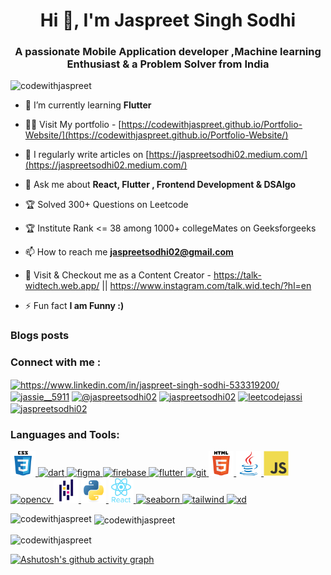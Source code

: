 
<h1 align="center">Hi 👋, I'm Jaspreet Singh Sodhi</h1>
<h3 align="center">A passionate Mobile Application developer ,Machine learning Enthusiast & a Problem Solver from India </h3>
<p align="left"> <img src="https://komarev.com/ghpvc/?username=codewithjaspreet&label=Profile%20views&color=0e75b6&style=flat" alt="codewithjaspreet" /> </p>

- 🌱 I’m currently learning **Flutter** 

- 👨‍💻 Visit My portfolio - [https://codewithjaspreet.github.io/Portfolio-Website/](https://codewithjaspreet.github.io/Portfolio-Website/)

- 📝 I regularly write articles on [https://jaspreetsodhi02.medium.com/](https://jaspreetsodhi02.medium.com/)

- 💬 Ask me about **React, Flutter , Frontend Development & DSAlgo**

- 🏆  Solved 300+ Questions on Leetcode

- 🏆  Institute Rank <= 38 among 1000+ collegeMates on Geeksforgeeks

- 📫 How to reach me **jaspreetsodhi02@gmail.com**

- 💪 Visit & Checkout me as a Content Creator - https://talk-widtech.web.app/  ||  https://www.instagram.com/talk.wid.tech/?hl=en  

- ⚡ Fun fact **I am Funny :)**

### Blogs posts
<!-- BLOG-POST-LIST:START -->
<!-- BLOG-POST-LIST:END -->

<h3 align="left">Connect with me :</h3>
<p align="left">
<a href="https://www.linkedin.com/in/jaspreetsodhi482/" target="blank"><img align="center" src="https://raw.githubusercontent.com/rahuldkjain/github-profile-readme-generator/master/src/images/icons/Social/linked-in-alt.svg" alt="https://www.linkedin.com/in/jaspreet-singh-sodhi-533319200/" height="30" width="40" /></a>
<a href="https://instagram.com/jassie__5911" target="blank"><img align="center" src="https://raw.githubusercontent.com/rahuldkjain/github-profile-readme-generator/master/src/images/icons/Social/instagram.svg" alt="jassie__5911" height="30" width="40" /></a>
<a href="https://medium.com/@jaspreetsodhi02" target="blank"><img align="center" src="https://raw.githubusercontent.com/rahuldkjain/github-profile-readme-generator/master/src/images/icons/Social/medium.svg" alt="@jaspreetsodhi02" height="30" width="40" /></a>
<a href="https://www.hackerrank.com/jaspreetsodhi02" target="blank"><img align="center" src="https://raw.githubusercontent.com/rahuldkjain/github-profile-readme-generator/master/src/images/icons/Social/hackerrank.svg" alt="jaspreetsodhi02" height="30" width="40" /></a>
<a href="https://www.leetcode.com/leetcodejassi" target="blank"><img align="center" src="https://raw.githubusercontent.com/rahuldkjain/github-profile-readme-generator/master/src/images/icons/Social/leet-code.svg" alt="leetcodejassi" height="30" width="40" /></a>
<a href="https://auth.geeksforgeeks.org/user/jaspreetsodhi02" target="blank"><img align="center" src="https://raw.githubusercontent.com/rahuldkjain/github-profile-readme-generator/master/src/images/icons/Social/geeks-for-geeks.svg" alt="jaspreetsodhi02" height="30" width="40" /></a>
</p>

<h3 align="left">Languages and Tools:</h3>
<p align="left"> <a href="https://www.w3schools.com/css/" target="_blank" rel="noreferrer"> <img src="https://raw.githubusercontent.com/devicons/devicon/master/icons/css3/css3-original-wordmark.svg" alt="css3" width="40" height="40"/> </a> <a href="https://dart.dev" target="_blank" rel="noreferrer"> <img src="https://www.vectorlogo.zone/logos/dartlang/dartlang-icon.svg" alt="dart" width="40" height="40"/> </a> <a href="https://www.figma.com/" target="_blank" rel="noreferrer"> <img src="https://www.vectorlogo.zone/logos/figma/figma-icon.svg" alt="figma" width="40" height="40"/> </a> <a href="https://firebase.google.com/" target="_blank" rel="noreferrer"> <img src="https://www.vectorlogo.zone/logos/firebase/firebase-icon.svg" alt="firebase" width="40" height="40"/> </a> <a href="https://flutter.dev" target="_blank" rel="noreferrer"> <img src="https://www.vectorlogo.zone/logos/flutterio/flutterio-icon.svg" alt="flutter" width="40" height="40"/> </a> <a href="https://git-scm.com/" target="_blank" rel="noreferrer"> <img src="https://www.vectorlogo.zone/logos/git-scm/git-scm-icon.svg" alt="git" width="40" height="40"/> </a> <a href="https://www.w3.org/html/" target="_blank" rel="noreferrer"> <img src="https://raw.githubusercontent.com/devicons/devicon/master/icons/html5/html5-original-wordmark.svg" alt="html5" width="40" height="40"/> </a> <a href="https://www.java.com" target="_blank" rel="noreferrer"> <img src="https://raw.githubusercontent.com/devicons/devicon/master/icons/java/java-original.svg" alt="java" width="40" height="40"/> </a> <a href="https://developer.mozilla.org/en-US/docs/Web/JavaScript" target="_blank" rel="noreferrer"> <img src="https://raw.githubusercontent.com/devicons/devicon/master/icons/javascript/javascript-original.svg" alt="javascript" width="40" height="40"/> </a> <a href="https://opencv.org/" target="_blank" rel="noreferrer"> <img src="https://www.vectorlogo.zone/logos/opencv/opencv-icon.svg" alt="opencv" width="40" height="40"/> </a> <a href="https://pandas.pydata.org/" target="_blank" rel="noreferrer"> <img src="https://raw.githubusercontent.com/devicons/devicon/2ae2a900d2f041da66e950e4d48052658d850630/icons/pandas/pandas-original.svg" alt="pandas" width="40" height="40"/> </a> <a href="https://www.python.org" target="_blank" rel="noreferrer"> <img src="https://raw.githubusercontent.com/devicons/devicon/master/icons/python/python-original.svg" alt="python" width="40" height="40"/> </a> <a href="https://reactjs.org/" target="_blank" rel="noreferrer"> <img src="https://raw.githubusercontent.com/devicons/devicon/master/icons/react/react-original-wordmark.svg" alt="react" width="40" height="40"/> </a> <a href="https://seaborn.pydata.org/" target="_blank" rel="noreferrer"> <img src="https://seaborn.pydata.org/_images/logo-mark-lightbg.svg" alt="seaborn" width="40" height="40"/> </a> <a href="https://tailwindcss.com/" target="_blank" rel="noreferrer"> <img src="https://www.vectorlogo.zone/logos/tailwindcss/tailwindcss-icon.svg" alt="tailwind" width="40" height="40"/> </a> <a href="https://www.adobe.com/products/xd.html" target="_blank" rel="noreferrer"> <img src="https://cdn.worldvectorlogo.com/logos/adobe-xd.svg" alt="xd" width="40" height="40"/> </a> </p>

<p><img align="left" src="https://github-readme-stats.vercel.app/api/top-langs?username=codewithjaspreet&show_icons=true&locale=en&layout=compact" alt="codewithjaspreet" /></p>

<p>&nbsp;<img align="center" src="https://github-readme-stats.vercel.app/api?username=codewithjaspreet&show_icons=true&locale=en" alt="codewithjaspreet" /></p>

<p><img align="center" src="https://github-readme-streak-stats.herokuapp.com/?user=codewithjaspreet&" alt="codewithjaspreet" /></p>

[![Ashutosh's github activity graph](https://activity-graph.herokuapp.com/graph?username=codewithjaspreet&theme=react-dark)](https://github.com/ashutosh00710/github-readme-activity-graph)

